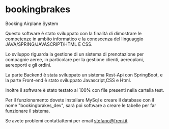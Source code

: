 # bookingbrakes
Booking Airplane System

Questo software è stato sviluppato con la finalità di dimostrare le competenze in ambito informatico e la conoscenza del linguaggio JAVA/SPRING/JAVASCRIPT/HTML E CSS.

Lo sviluppo riguarda la gestione di un sistema di prenotazione per compagnie aeree, in particolare per la gestione clienti, aereoplani, aereoporti e gli ordini.

La parte Backend è stata sviluppato un sistema Rest-Api con  SpringBoot, e la parte Front-end è stato sviluppato Javascript,CSS e Html.

Inoltre il software è stato testato al 100% con file presenti nella cartella test.

Per il funzionamento dovete installare MySql e creare il database con il nome "bookingbrakes_dev", sarà poi software a creare le tabelle per far funzionare il sistema.

Se avete problemi contattattemi per email stefano@freni.it
